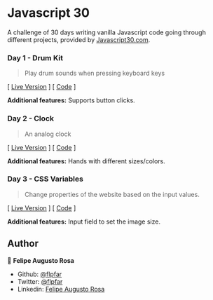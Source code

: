 # Javascript 30

A challenge of 30 days writing vanilla Javascript code going through different projects, provided by [Javascript30.com](https://javascript30.com/).

### Day 1 - Drum Kit
> Play drum sounds when pressing keyboard keys

[ [Live Version](https://raw.githack.com/flpfar/javascript-30/master/drum-kit/index.html) ] [ 
[Code](/drum-kit) ]

**Additional features:** Supports button clicks.

### Day 2 - Clock
> An analog clock

[ [Live Version](https://raw.githack.com/flpfar/javascript-30/master/clock/index.html) ] [ 
[Code](/clock) ]

**Additional features:** Hands with different sizes/colors.

### Day 3 - CSS Variables
> Change properties of the website based on the input values.

[ [Live Version](https://raw.githack.com/flpfar/javascript-30/master/css-variables/index.html) ] [ 
[Code](/css-variables) ]

**Additional features:** Input field to set the image size.

## Author

👤 **Felipe Augusto Rosa**

- Github: [@flpfar](https://github.com/flpfar)
- Twitter: [@flpfar](https://twitter.com/flpfar)
- Linkedin: [Felipe Augusto Rosa](https://www.linkedin.com/in/felipe-augusto-rosa/)